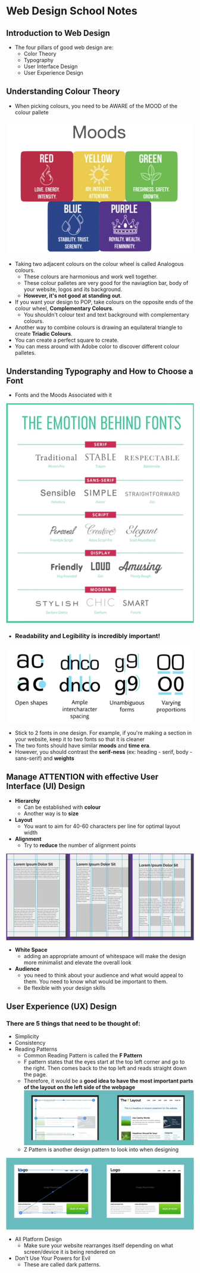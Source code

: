 # Web Design School Notes

## Introduction to Web Design

- The four pillars of good web design are:
  - Color Theory
  - Typography
  - User Interface Design
  - User Experience Design

## Understanding Colour Theory

- When picking colours, you need to be AWARE of the MOOD of the colour pallete

![Colour Pallete Mood](images/colour_pallete_mood.png)

- Taking two adjacent colours on the colour wheel is called Analogous colours.
  - These colours are harmonious and work well together.
  - These colour palletes are very good for the naviagtion bar, body of your website, logos and its background.
  - **However, it's not good at standing out**.
- If you want your design to POP, take colours on the opposite ends of the colour wheel, **Complementary Colours**.
  - You shouldn't colour text and text background with complementary colours.
- Another way to combine colours is drawing an equilateral triangle to create **Triadic Colours**.
- You can create a perfect square to create.
- You can mess around with Adobe color to discover different colour palletes.

## Understanding Typography and How to Choose a Font

-  Fonts and the Moods Associated with it

![Moods of Traiditional Fonts](images/Font_Moods.png)

- ### Readability and Legibility is incredibly important!

![Pillars of Readability & Legibility](images/Readability_Legibility.png)

- Stick to 2 fonts in one design. For example, if you're making a section in your website, keep it to two fonts so that it is cleaner
- The two fonts should have similar **moods** and **time era**.
- However, you should contrast the **serif-ness** (ex: heading - serif, body - sans-serif) and **weights**

## Manage ATTENTION with effective User Interface (UI) Design

- **Hierarchy**
  - Can be established with **colour**
  - Another way is to **size**
- **Layout**  
  - You want to aim for 40-60 characters per line for optimal layout width
- **Alignment**
  - Try to **reduce** the number of alignment points

![Grid Lines](images/GridLines.png)

- **White Space**
  - adding an appropriate amount of whitespace will make the design more minimalist and elevate the overall look
- **Audience**
  - you need to think about your audience and what would appeal to them. You need to know what would be important to them.
  - Be flexible with your design skills

## User Experience (UX) Design

### There are 5 things that need to be thought of:

- Simplicity
- Consistency
- Reading Patterns
  - Common Reading Pattern is called the **F Pattern**
  - F pattern states that the eyes start at the top left corner and go to the right. Then comes back to the top left and reads straight down the page.
  - Therefore, it would be a **good idea to have the most important parts of the layout on the left side of the webpage**
![F Layout Pattern](images/F_layout.png)
  - Z Pattern is another design pattern to look into when designing 

![Z Pattern Pattern](images/Z_layout.png)

- All Platform Design
  - Make sure your website rearranges itself depending on what screen/device it is being rendered on
- Don't Use Your Powers for Evil
  - These are called dark patterns.